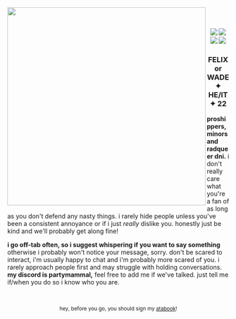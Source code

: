 <img src="https://file.garden/Z3y8p4kSxSo_bbsX/ok%20hold%20don.png" align="left" style="height: 450px;">
<br><br>
<p align="center">
<img src="https://file.garden/Z3y8p4kSxSo_bbsX/dog%20lover.png"> <img src="https://file.garden/Z3y8p4kSxSo_bbsX/silly%20online.png"> <img src="https://file.garden/Z3y8p4kSxSo_bbsX/yaAYYYY.png">
<img src="https://file.garden/Z3y8p4kSxSo_bbsX/not%20immune.png"</p>
<h3 align="center">FELIX or WADE ✦ HE/IT ✦ 22</h3>

<p><b>proshippers, minors and radqueer dni.</b> i don't really care what you're a fan of as long as you don't defend any nasty things.
i rarely hide people unless you've been a consistent annoyance or if i just <i>really</i> dislike you. honestly just be kind and we'll probably get along fine!</p>
  
<p><b>i go off-tab often, so i suggest whispering if you want to say something</b> otherwise i probably won't notice your message, sorry. don't be scared to interact, i'm usually happy to chat and i'm probably 
more scared of you. i rarely approach people first and may struggle with holding conversations. <b>my discord is partymammal,</b> feel free to add me if we've talked. just tell me if/when you do so i know who you are.</p>
<br>
<p align="center"><sub>hey, before you go, you should sign my <a href="https://inspekta.atabook.org/">atabook</a>!</sub></p>
